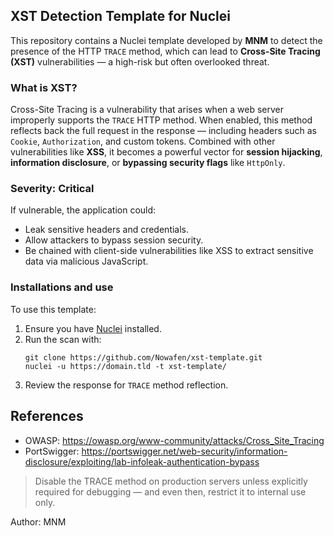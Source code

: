## XST Detection Template for Nuclei

This repository contains a Nuclei template developed by **MNM** to detect the presence of the HTTP `TRACE` method, which can lead to **Cross-Site Tracing (XST)** vulnerabilities — a high-risk but often overlooked threat.

### What is XST?

Cross-Site Tracing is a vulnerability that arises when a web server improperly supports the `TRACE` HTTP method. When enabled, this method reflects back the full request in the response — including headers such as `Cookie`, `Authorization`, and custom tokens. Combined with other vulnerabilities like **XSS**, it becomes a powerful vector for **session hijacking**, **information disclosure**, or **bypassing security flags** like `HttpOnly`.

### Severity: Critical

If vulnerable, the application could:
- Leak sensitive headers and credentials.
- Allow attackers to bypass session security.
- Be chained with client-side vulnerabilities like XSS to extract sensitive data via malicious JavaScript.

### Installations and use

To use this template:
1. Ensure you have [Nuclei](https://github.com/projectdiscovery/nuclei) installed.
2. Run the scan with:
   ```
   git clone https://github.com/Nowafen/xst-template.git
   nuclei -u https://domain.tld -t xst-template/
   ```
3. Review the response for `TRACE` method reflection.

## References
- OWASP: https://owasp.org/www-community/attacks/Cross_Site_Tracing  
- PortSwigger: https://portswigger.net/web-security/information-disclosure/exploiting/lab-infoleak-authentication-bypass

> Disable the TRACE method on production servers unless explicitly required for debugging — and even then, restrict it to internal use only.


Author: MNM
